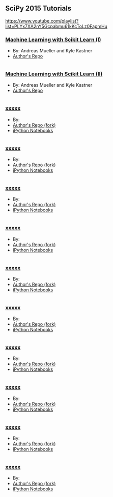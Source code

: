 
## SciPy 2015 Tutorials

https://www.youtube.com/playlist?list=PLYx7XA2nY5Gcpabmu61kKcToLz0FapmHu

### [Machine Learning with Scikit Learn (I)](https://www.youtube.com/watch?v=80fZrVMurPM)

* By: Andreas Mueller and Kyle Kastner
* [Author's Repo](https://github.com/amueller/scipy_2015_sklearn_tutorial)

```python


```

### [Machine Learning with Scikit Learn (II)](https://www.youtube.com/watch?v=Ud-FsEWegmA)

* By: Andreas Mueller and Kyle Kastner
* [Author's Repo](https://github.com/amueller/scipy_2015_sklearn_tutorial)

```python


```

### [xxxxx]()

* By: 
* [Author's Repo (fork)]()
* [iPython Notebooks]()

```python


```

### [xxxxx]()

* By: 
* [Author's Repo (fork)]()
* [iPython Notebooks]()

```python


```

### [xxxxx]()

* By: 
* [Author's Repo (fork)]()
* [iPython Notebooks]()

```python


```

### [xxxxx]()

* By: 
* [Author's Repo (fork)]()
* [iPython Notebooks]()

```python


```

### [xxxxx]()

* By: 
* [Author's Repo (fork)]()
* [iPython Notebooks]()

```python


```

### [xxxxx]()

* By: 
* [Author's Repo (fork)]()
* [iPython Notebooks]()

```python


```

### [xxxxx]()

* By: 
* [Author's Repo (fork)]()
* [iPython Notebooks]()

```python


```

### [xxxxx]()

* By: 
* [Author's Repo (fork)]()
* [iPython Notebooks]()

```python


```

### [xxxxx]()

* By: 
* [Author's Repo (fork)]()
* [iPython Notebooks]()

```python


```

### [xxxxx]()

* By: 
* [Author's Repo (fork)]()
* [iPython Notebooks]()

```python


```
